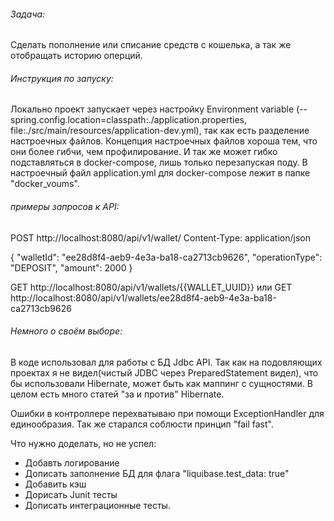 ###### Задача:
Сделать пополнение или списание средств с кошелька,
а так же отобращать историю оперций.

###### Инструкция по запуску:
Локально проект запускает через настройку Environment variable
(--spring.config.location=classpath:./application.properties, file:./src/main/resources/application-dev.yml),
так как есть разделение настроечных файлов. Концепция настроечных файлов хороша тем,
что они более гибчи, чем профилирование. И так же может гибко подставляться в docker-compose, лишь только перезапуская поду.
В настроечный файл application.yml для docker-compose лежит
в папке "docker_voums".

###### примеры запросов к API:
POST http://localhost:8080/api/v1/wallet/
Content-Type: application/json

{
"walletId": "ee28d8f4-aeb9-4e3a-ba18-ca2713cb9626",
"operationType": "DEPOSIT",
"amount": 2000
}

GET http://localhost:8080/api/v1/wallets/{{WALLET_UUID}} 
или
GET http://localhost:8080/api/v1/wallets/ee28d8f4-aeb9-4e3a-ba18-ca2713cb9626


###### Немного о своём выборе:
В коде использовал для работы с БД Jdbc API. Так как на подовляющих
проектах я не видел(чистый JDBC через PreparedStatement видел), что бы использовали Hibernate, может быть как маппинг с сущностями.
В целом есть много статей "за и против" Hibernate.

Ошибки в контроллере перехватываю при помощи ExceptionHandler для единообразия.
Так же старался соблюсти принцип "fail fast".



Что нужно доделать, но не успел:
- Добавть логирование
- Дописать заполнение БД для флага "liquibase.test_data: true"
- Добавить кэш
- Дорисать Junit тесты
- Дописать интеграционные тесты.

